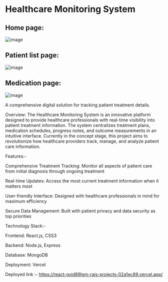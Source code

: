 # Healthcare Monitoring System
## Home page:
![image](https://github.com/user-attachments/assets/6978d23c-b7f6-4d47-bdd7-33fb2b5fec1d)

## Patient list page:
![image](https://github.com/user-attachments/assets/988bf026-2385-4233-9cb4-3a1e32e1c123)

## Medication page:
![image](https://github.com/user-attachments/assets/0423aa97-1e79-400a-b101-eb8ebcd28441)

A comprehensive digital solution for tracking patient treatment details.

Overview:
The Healthcare Monitoring System is an innovative platform designed to provide healthcare professionals with real-time visibility into patient treatment information. The system centralizes treatment plans, medication schedules, progress notes, and outcome measurements in an intuitive interface.
Currently in the concept stage, this project aims to revolutionize how healthcare providers track, manage, and analyze patient care information.

Features:-

Comprehensive Treatment Tracking: Monitor all aspects of patient care from initial diagnosis through ongoing treatment

Real-time Updates: Access the most current treatment information when it matters most

User-friendly Interface: Designed with healthcare professionals in mind for maximum efficiency

Secure Data Management: Built with patient privacy and data security as top priorities

Technology Stack:-

Frontend: React.js, CSS3

Backend: Node.js, Express

Database: MongoDB

Deployment: Vercel

Deployed link :- https://react-gvjd89lgm-rajs-projects-02a1ec89.vercel.app/
